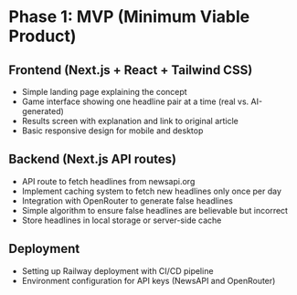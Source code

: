 # Phase 1: MVP (Minimum Viable Product)

## Frontend (Next.js + React + Tailwind CSS)
- Simple landing page explaining the concept
- Game interface showing one headline pair at a time (real vs. AI-generated)
- Results screen with explanation and link to original article
- Basic responsive design for mobile and desktop

## Backend (Next.js API routes)
- API route to fetch headlines from newsapi.org
- Implement caching system to fetch new headlines only once per day
- Integration with OpenRouter to generate false headlines
- Simple algorithm to ensure false headlines are believable but incorrect
- Store headlines in local storage or server-side cache

## Deployment
- Setting up Railway deployment with CI/CD pipeline
- Environment configuration for API keys (NewsAPI and OpenRouter)
